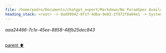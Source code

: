 ```yaml
---
file: /home/pedro/Documents/chatgpt_export/Markdown/No ParamSpec Available.md
heading_stack: <root> -> dad99942-0f1f-4dba-9e02-2fd72f8a04e1 -> System -> 958b6e43-778f-4c79-88fc-d066a7cf90df -> System -> aaa2e994-c802-4cf3-842c-5533a1176f22 -> User -> 9f0c2854-2b94-4ff5-a675-13553ec0e0e8 -> Assistant -> 6c19a463-bae2-4a48-bdbc-85cc7cfd53bb -> Tool -> eb2cd2fb-58e5-459e-96e0-722fcd9c674f -> Assistant -> aaa292bc-ed3a-48ba-9c8e-2e8e7547b2ae -> User -> 60c029bf-2cb5-4845-8273-0b3ed78b13e8 -> Assistant -> aaa2874c-c2c4-425a-b2bf-4aad055089c3 -> User -> 76ce0814-52dd-400c-993b-cb1ca0f29863 -> Assistant -> 2a2229e8-9fb6-44d6-a5f1-34d925bbed85 -> Tool -> c18f6738-9091-40ca-833c-3aaa0e193e60 -> Assistant -> 21c42781-065c-4772-9c46-ffb387433ec9 -> Assistant -> aaa23e56-62bb-4050-aa00-a7c28fd14827 -> User -> 1131b2ec-ad6f-4b0f-8c2a-a584eaa695ce -> Assistant -> CIELAB -> CIE XYZ -> aaa293fd-2f16-4ef2-b0a1-456259823b50 -> User -> 0a42b66d-b93f-4522-95b3-f61f3dc0e695 -> Assistant -> dea296ac-6ae7-487a-b8b5-2cae906092ec -> Tool -> 4952cf67-eb49-4fab-af41-0d1be8ca665a -> Assistant -> aaa279b8-4797-4641-8eee-4f489a4e4d5b -> User -> aaa24466-7c1e-45ee-8858-48fb25dec843
---
```

###### aaa24466-7c1e-45ee-8858-48fb25dec843
[parent ⬆️](#4952cf67-eb49-4fab-af41-0d1be8ca665a)
